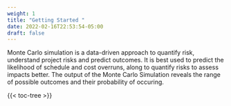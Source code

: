 ```yaml
---
weight: 1
title: "Getting Started "
date: 2022-02-16T22:53:54-05:00
draft: false
---
```


Monte Carlo simulation is a data-driven approach to quantify risk, understand project risks and predict outcomes. It is best used to predict the likelihood of schedule and cost overruns, along to quantify risks to assess impacts better. The output of the Monte Carlo Simulation reveals the range of possible outcomes and their probability of occuring. 


{{< toc-tree >}}

